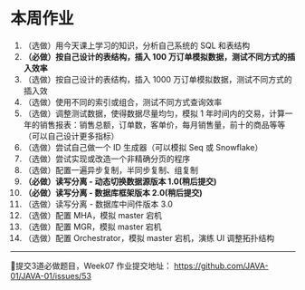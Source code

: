 # 本周作业

1. （选做）用今天课上学习的知识，分析自己系统的 SQL 和表结构
1. **（必做）按自己设计的表结构，插入 100 万订单模拟数据，测试不同方式的插入效率**
1. （选做）按自己设计的表结构，插入 1000 万订单模拟数据，测试不同方式的插入效
1. （选做）使用不同的索引或组合，测试不同方式查询效率
1. （选做）调整测试数据，使得数据尽量均匀，模拟 1 年时间内的交易，计算一年的销售报表：销售总额，订单数，客单价，每月销售量，前十的商品等等（可以自己设计更多指标）
1. （选做）尝试自己做一个 ID 生成器（可以模拟 Seq 或 Snowflake）
1. （选做）尝试实现或改造一个非精确分页的程序
1. （选做）配置一遍异步复制，半同步复制、组复制
1. **（必做）读写分离 - 动态切换数据源版本 1.0(稍后提交)**
1. **（必做）读写分离 - 数据库框架版本 2.0(稍后提交)**
1. （选做）读写分离 - 数据库中间件版本 3.0
1. （选做）配置 MHA，模拟 master 宕机
1. （选做）配置 MGR，模拟 master 宕机
1. （选做）配置 Orchestrator，模拟 master 宕机，演练 UI 调整拓扑结构
---
🍃提交3道必做题目，Week07 作业提交地址：
https://github.com/JAVA-01/JAVA-01/issues/53